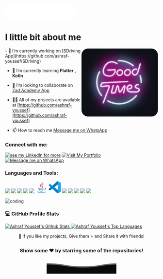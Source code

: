 
<!-- Any image aligned to the right. Beware the width -->
<!-- <img width="40%" align="right" alt="Github" src="https://raw.githubusercontent.com/onimur/.github/master/.resources/git-header.svg" /> -->
<img src="images/header.svg"/>

# I little bit about me

<img width="50%" align="right" alt="Github" src="images/good-times.svg" />
- 🔭 I’m currently working on [SDriving App](https://github.com/ashraf-youssef/SDriving)

- 🌱 I’m currently learning **Flutter , Kotln**

- 👯 I’m looking to collaborate on [Zad Academy App](https://github.com/ashraf-youssef/Zad)

- 👨‍💻 All of my projects are available at [https://github.com/ashraf-youssef](https://github.com/ashraf-youssef)

- 📫 How to reach me  [Message me on WhatsApp](https://wa.me/201000286401)

<h3 align="left">Connect with me:</h3>
<p align="left">

  [![see my LinkedIn for more](https://img.shields.io/badge/LinkedIn-0077B5?style=for-the-badge&logo=linkedin&logoColor=white)](https://linkedin.com/in/https://www.linkedin.com/in/ashraf-youssef1)
  [![Visit My Portfolio](https://img.shields.io/badge/Portfolio-0a988b?style=for-the-badge&logo=google-chrome&logoColor=white)](https://ashraf-youssef-dev-jchffkk.gamma.site/ashrafyoussef)
  [![Message me on WhatsApp](https://img.shields.io/badge/WhatsApp-25D366?style=for-the-badge&logo=whatsapp&logoColor=white)](https://wa.me/201000286401)
  
</p>
<h3 align="left">Languages and Tools:</h3>
<p align="left"> 
<img src="https://www.vectorlogo.zone/logos/android/android-icon.svg" width="40"> 
<img src="https://www.vectorlogo.zone/logos/flutterio/flutterio-icon.svg" width="40"> 
<img src="https://www.vectorlogo.zone/logos/python/python-icon.svg" width="40"> 
<img src="https://www.vectorlogo.zone/logos/firebase/firebase-icon.svg" width="40"> 
<img src="https://www.vectorlogo.zone/logos/dartlang/dartlang-icon.svg" width="40"> 
<img src="https://raw.githubusercontent.com/devicons/devicon/master/icons/java/java-original.svg" width="40"> 
<img src="https://raw.githubusercontent.com/github/explore/80688e429a7d4ef2fca1e82350fe8e3517d3494d/topics/visual-studio-code/visual-studio-code.png" width="40"> 
<img src="https://www.vectorlogo.zone/logos/kotlinlang/kotlinlang-icon.svg" width="40"> 
<img src="https://www.vectorlogo.zone/logos/android/android-icon.svg" width="40"> 
<img src="https://www.vectorlogo.zone/logos/microsoft/microsoft-icon.svg" width="40"> 
<img src="https://www.vectorlogo.zone/logos/github/github-icon.svg" width="40"> 
<img src="https://www.vectorlogo.zone/logos/git-scm/git-scm-icon.svg" width="40"> 
</p>


![coding](https://user-images.githubusercontent.com/71633148/200880843-ad960161-2456-4941-84f9-a1ed8208a2bf.gif)
 <h3>💻 GitHub Profile Stats</h3>

<a href="https://github.com/ashraf-youssef/github-readme-stats">
  <img height="137px" alt="Ashraf Youssef's Github Stats"  src="https://github-readme-stats.vercel.app/api?username=ashraf-youssef&hide_title=false&hide_border=true&show_icons=true&include_all_commits=true&count_private=true&line_height=21&text_color=ffffff&title_color=ce09ec&icon_color=007ec6&bg_color=0,000000,130F40&theme=react" height="192px"/>
<img height="137px" alt="Ashraf Youssef's Top Languages" src="https://github-readme-stats.vercel.app/api/top-langs/?username=ashraf-youssef&hide=html&hide_title=false&hide_border=true&layout=compact&langs_count=6&exclude_repo=comp426,Redventures-Movie-Quotes&text_color=ffffff&title_color=ce09ec&icon_color=007ec6&bg_color=0,000000,130F40&theme=react"  height="192px"/>
</a>

<p align="center">💙 If you like my projects, Give them ⭐ and Share it with friends!</p>

<div align="center">
  
### Show some ❤️ by starring some of the repositories!
  
</div>

<p align="center">
        <img src="https://github.com/ashraf-youssef/ashraf-youssef/blob/main/images/Bottom.svg" alt="Github Stats" />
</p>
